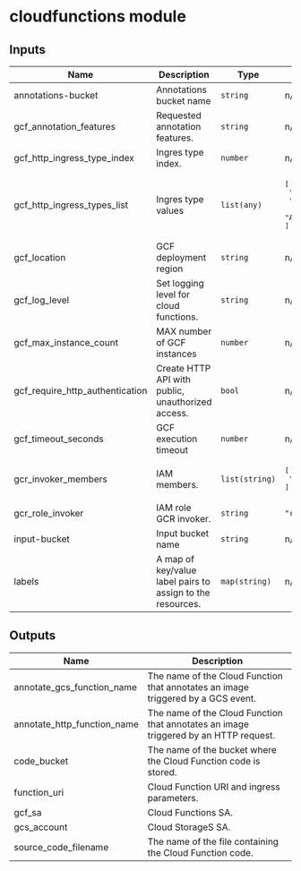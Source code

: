 # cloudfunctions module

<!-- BEGINNING OF PRE-COMMIT-TERRAFORM DOCS HOOK -->
## Inputs

| Name | Description | Type | Default | Required |
|------|-------------|------|---------|:--------:|
| annotations-bucket | Annotations bucket name | `string` | n/a | yes |
| gcf\_annotation\_features | Requested annotation features. | `string` | n/a | yes |
| gcf\_http\_ingress\_type\_index | Ingres type index. | `number` | n/a | yes |
| gcf\_http\_ingress\_types\_list | Ingres type values | `list(any)` | <pre>[<br>  "ALLOW_ALL",<br>  "ALLOW_INTERNAL_ONLY",<br>  "ALLOW_INTERNAL_AND_GCLB"<br>]</pre> | no |
| gcf\_location | GCF deployment region | `string` | n/a | yes |
| gcf\_log\_level | Set logging level for cloud functions. | `string` | n/a | yes |
| gcf\_max\_instance\_count | MAX number of GCF instances | `number` | n/a | yes |
| gcf\_require\_http\_authentication | Create HTTP API with public, unauthorized access. | `bool` | n/a | yes |
| gcf\_timeout\_seconds | GCF execution timeout | `number` | n/a | yes |
| gcr\_invoker\_members | IAM members. | `list(string)` | <pre>[<br>  "allUsers"<br>]</pre> | no |
| gcr\_role\_invoker | IAM role GCR invoker. | `string` | `"roles/run.invoker"` | no |
| input-bucket | Input bucket name | `string` | n/a | yes |
| labels | A map of key/value label pairs to assign to the resources. | `map(string)` | n/a | yes |

## Outputs

| Name | Description |
|------|-------------|
| annotate\_gcs\_function\_name | The name of the Cloud Function that annotates an image triggered by a GCS event. |
| annotate\_http\_function\_name | The name of the Cloud Function that annotates an image triggered by an HTTP request. |
| code\_bucket | The name of the bucket where the Cloud Function code is stored. |
| function\_uri | Cloud Function URI and ingress parameters. |
| gcf\_sa | Cloud Functions SA. |
| gcs\_account | Cloud StorageS SA. |
| source\_code\_filename | The name of the file containing the Cloud Function code. |

<!-- END OF PRE-COMMIT-TERRAFORM DOCS HOOK -->
